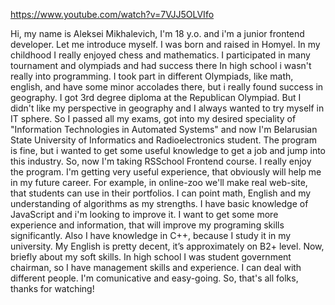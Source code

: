 https://www.youtube.com/watch?v=7VJJ5OLVIfo

Hi, my name is Aleksei Mikhalevich, I'm 18 y.o. and i'm a junior frontend developer. Let me introduce myself.
I was born and raised in Homyel.
In my childhood I really enjoyed chess and mathematics.
I participated in many tournament and olympiads and had success there
In high school i wasn't really into programming.
I took part in different Olympiads, like math, english, and have some minor accolades there, but i really found success in geography. 
I got 3rd degree diploma at the Republican Olympiad. But I didn't like my perspective in geography and I always wanted to try myself in IT sphere. 
So I passed all my exams, got into my desired speciality of "Information Technologies in Automated Systems" and now I'm Belarusian State University of Informatics and Radioelectronics student.
The program is fine, but i wanted to get some useful knowledge to get a job and jump into this industry. So, now I'm taking RSSchool Frontend course. I really enjoy the program.
I'm getting very useful experience, that obviously will help me in my future career.
For example, in online-zoo we'll make real web-site, that students can use in their portfolios.
I can point math, English and my understanding of algorithms as my strengths.
I have basic knowledge of JavaScript and i'm looking to improve it. 
I want to get some more experience and information, that will improve my programing skills significantly.
Also I have knowledge in C++, because I study it in my university. My English is pretty decent, it’s approximately on B2+ level.
Now, briefly about my soft skills. In high school I was student government chairman, so I have management skills and experience. I can deal with different people. 
I'm comunicative and easy-going.
So, that's all folks, thanks for watching!
